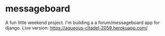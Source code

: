 messageboard
============

A fun little weekend project. I'm building a a forum/messageboard app for django.
Live version: https://aqueous-citadel-2059.herokuapp.com/
